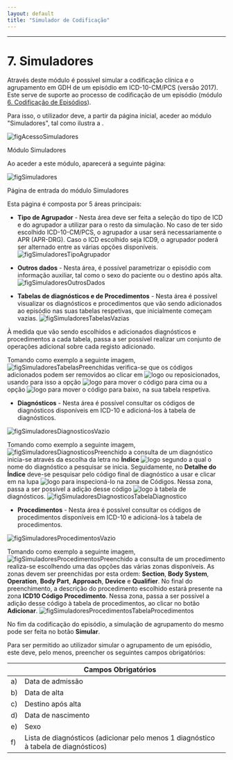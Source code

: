 ```yaml
---
layout: default
title: "Simulador de Codificação"
---
```



---

# 7. Simuladores
<div id="simulador"></div>

Através deste módulo é possível simular a codificação clínica e o agrupamento em GDH de um episódio em ICD-10-CM/PCS (versão 2017). 
Este serve de suporte ao processo de codificação de um episódio (módulo [6. Codificação de Episódios](#codificao-de-episdios)).

Para isso, o utilizador deve, a partir da página inicial, aceder ao módulo "Simuladores", tal como ilustra a [](#figAcessoSimuladores).

![figAcessoSimuladores](img/pages/7_1.jpg)

<p class="caption" id="figAcessoSimuladores">Módulo Simuladores</p>

Ao aceder a este módulo, aparecerá a seguinte página:

![figSimuladores](img/pages/7_2.jpg)

<p class="caption" id="figSimuladores">Página de entrada do módulo Simuladores</p>

Esta página é composta por 5 áreas principais:

* **Tipo de Agrupador** - Nesta área deve ser feita a seleção do tipo de ICD e do agrupador a utilizar para o resto da simulação. No caso de ter sido escolhido ICD-10-CM/PCS, o agrupador a usar será necessariamente o APR (APR-DRG). Caso o ICD escolhido seja ICD9, o agrupador poderá ser alternado entre as várias opções disponíveis.
![figSimuladoresTipoAgrupador](img/pages/7_3.jpg)

* **Outros dados** - Nesta área, é possível parametrizar o episódio com informação auxiliar, tal como o sexo do paciente ou o destino após alta.
![figSimuladoresOutrosDados](img/pages/7_4.jpg)

* **Tabelas de diagnósticos e de Procedimentos** - Nesta área é possível visualizar os diagnósticos e procedimentos que vão sendo adicionados ao episódio nas suas tabelas respetivas, que inicialmente começam vazias.
![figSimuladoresTabelasVazias](img/pages/7_5.jpg)

À medida que vão sendo escolhidos e adicionados diagnósticos e procedimentos a cada tabela, passa a ser possível realizar um conjunto de operações adicional sobre cada registo adicionado.

Tomando como exemplo a seguinte imagem,
![figSimuladoresTabelasPreenchidas](img/pages/7_6.jpg)
verifica-se que os códigos adicionados podem ser removidos ao clicar em ![logo](img/remover.jpg) ou reposicionados, usando para isso a opção ![logo](img/subir.jpg) para mover o código para cima ou a opção ![logo](img/descer.jpg) para mover o código para baixo, na sua tabela respetiva.

* **Diagnósticos** - Nesta área é possível consultar os códigos de diagnósticos disponíveis em ICD-10 e adicioná-los à tabela de diagnósticos.

![figSimuladoresDiagnosticosVazio](img/pages/7_7.jpg)

Tomando como exemplo a seguinte imagem,
![figSimuladoresDiagnosticosPreenchido](img/pages/7_8.jpg)
a consulta de um diagnóstico inicia-se através da escolha da letra no **Índice** ![logo](img/step1.jpg) segundo a qual o nome do diagnóstico a pesquisar se inicia.
Seguidamente, no **Detalhe do Índice** deve-se pesquisar pelo código final de diagnóstico a usar e clicar em na lupa ![logo](img/step2.jpg) para inspecioná-lo na zona de Códigos.
Nessa zona, passa a ser possível a adição desse código ![logo](img/step3.jpg) à tabela de diagnósticos.
![figSimuladoresDiagnosticosTabelaDiagnostico](img/pages/7_9.jpg)

* **Procedimentos** - Nesta área é possível consultar os códigos de procedimentos disponíveis em ICD-10 e adicioná-los à tabela de procedimentos. 

![figSimuladoresProcedimentosVazio](img/pages/7_10.jpg)

Tomando como exemplo a seguinte imagem,
![figSimuladoresProcedimentosPreenchido](img/pages/7_11.jpg)
a consulta de um procedimento realiza-se escolhendo uma das opções das várias zonas disponíveis. As zonas devem ser preenchidas por esta ordem: **Section**, **Body System**, **Operation**, **Body Part**, **Approach**, **Device** e **Qualifier**.
No final do preenchimento, a descrição do procedimento escolhido estará presente na zona **ICD10 Código Procedimento**.
Nessa zona, passa a ser possível a adição desse código à tabela de procedimentos, ao clicar no botão **Adicionar**.
![figSimuladoresProcedimentosTabelaProcedimentos](img/pages/7_12.jpg)


No fim da codificação do episódio, a simulação de agrupamento do mesmo pode ser feita no botão **Simular**.

Para ser permitido ao utilizador simular o agrupamento de um episódio, este deve, pelo menos, preencher os seguintes campos obrigatórios:

|    |  Campos Obrigatórios [](#figSimuladoresAgrupamento)															| 		|    
|----|--------------------------------------------------------------------------------------------------------------|-------|
| a) |  Data de admissão                																			|		|
| b) |  Data de alta                	  																			|		|
| c) |  Destino após alta				  																			|		|
| d) |  Data de nascimento                																			| 		|
| e) |  Sexo																										|		|
| f) |  Lista de diagnósticos (adicionar pelo menos 1 diagnóstico à tabela de diagnósticos)							|		|
